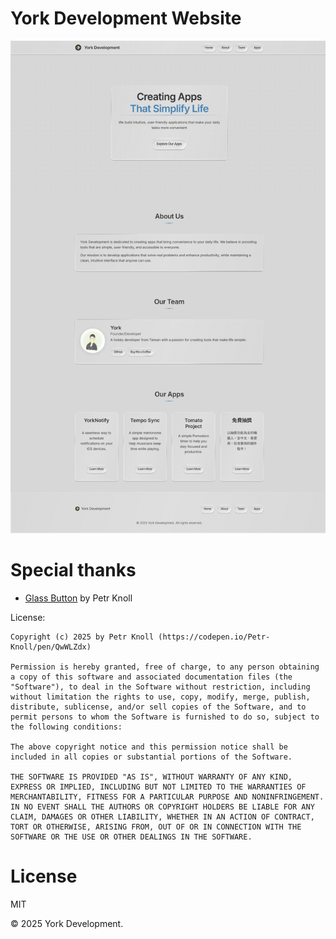 # York Development Website

![Screenshot](./Screenshot.png)

# Special thanks
- [Glass Button](https://codepen.io/Petr-Knoll/pen/QwWLZdx) by Petr Knoll

License:
```
Copyright (c) 2025 by Petr Knoll (https://codepen.io/Petr-Knoll/pen/QwWLZdx)

Permission is hereby granted, free of charge, to any person obtaining a copy of this software and associated documentation files (the "Software"), to deal in the Software without restriction, including without limitation the rights to use, copy, modify, merge, publish, distribute, sublicense, and/or sell copies of the Software, and to permit persons to whom the Software is furnished to do so, subject to the following conditions:

The above copyright notice and this permission notice shall be included in all copies or substantial portions of the Software.

THE SOFTWARE IS PROVIDED "AS IS", WITHOUT WARRANTY OF ANY KIND, EXPRESS OR IMPLIED, INCLUDING BUT NOT LIMITED TO THE WARRANTIES OF MERCHANTABILITY, FITNESS FOR A PARTICULAR PURPOSE AND NONINFRINGEMENT. IN NO EVENT SHALL THE AUTHORS OR COPYRIGHT HOLDERS BE LIABLE FOR ANY CLAIM, DAMAGES OR OTHER LIABILITY, WHETHER IN AN ACTION OF CONTRACT, TORT OR OTHERWISE, ARISING FROM, OUT OF OR IN CONNECTION WITH THE SOFTWARE OR THE USE OR OTHER DEALINGS IN THE SOFTWARE.
```

# License
MIT

© 2025 York Development.